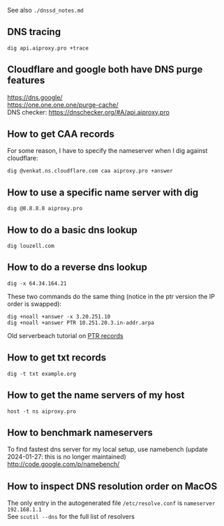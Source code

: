 See also `./dnssd_notes.md`  
  
## DNS tracing  
  
    dig api.aiproxy.pro +trace  
  
## Cloudflare and google both have DNS purge features  
https://dns.google/  
https://one.one.one.one/purge-cache/  
DNS checker: https://dnschecker.org/#A/api.aiproxy.pro  
  
## How to get CAA records  
  
For some reason, I have to specify the nameserver when I dig against cloudflare:  
  
    dig @venkat.ns.cloudflare.com caa aiproxy.pro +answer  
  
## How to use a specific name server with dig  
  
	dig @8.8.8.8 aiproxy.pro  
  
## How to do a basic dns lookup  
  
    dig louzell.com  
  
## How to do a reverse dns lookup  
  
    dig -x 64.34.164.21  
  
These two commands do the same thing (notice in the ptr version the IP order is swapped):  
  
    dig +noall +answer -x 3.20.251.10  
    dig +noall +answer PTR 10.251.20.3.in-addr.arpa  
  
Old serverbeach tutorial on [PTR records](https://web.archive.org/web/20080221045403/http://forums.serverbeach.com/showthread.php?t=5469)  
  
## How to get txt records  
  
    dig -t txt example.org  
  
## How to get the name servers of my host  
  
    host -t ns aiproxy.pro  
  
## How to benchmark nameservers  
  
To find fastest dns server for my local setup, use namebench (update 2024-01-27: this is no longer maintained)  
http://code.google.com/p/namebench/  
  
## How to inspect DNS resolution order on MacOS  
The only entry in the autogenerated file `/etc/resolve.conf` is `nameserver 192.168.1.1`  
See `scutil --dns` for the full list of resolvers   
